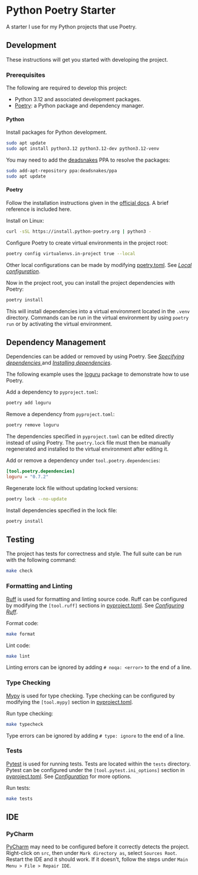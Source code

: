 Python Poetry Starter
=====================

A starter I use for my Python projects that use Poetry.

Development
-----------

These instructions will get you started with developing the project.

### Prerequisites

The following are required to develop this project:

- Python 3.12 and associated development packages.
- [Poetry](https://python-poetry.org): a Python package and dependency manager.

#### Python

Install packages for Python development.

```bash
sudo apt update
sudo apt install python3.12 python3.12-dev python3.12-venv
```

You may need to add the [deadsnakes](https://launchpad.net/~deadsnakes/+archive/ubuntu/ppa) PPA to resolve the packages:

```bash
sudo add-apt-repository ppa:deadsnakes/ppa
sudo apt update
```

#### Poetry

Follow the installation instructions given in the [official docs](https://python-poetry.org/docs/). A brief reference is included here.

Install on Linux:

```bash
curl -sSL https://install.python-poetry.org | python3 -
```

Configure Poetry to create virtual environments in the project root:

```bash
poetry config virtualenvs.in-project true --local
```

Other local configurations can be made by modifying [poetry.toml](poetry.toml). See [_Local configuration_](poetry.toml).

Now in the project root, you can install the project dependencies with Poetry:

```bash
poetry install
```

This will install dependencies into a virtual environment located in the `.venv` directory. Commands can be run in the virtual environment by using `poetry run` or by activating the virtual environment.

Dependency Management
---------------------

Dependencies can be added or removed by using Poetry. See [_Specifying dependencies_
](https://python-poetry.org/docs/basic-usage/#specifying-dependencies) and [_Installing dependencies_](https://python-poetry.org/docs/basic-usage/#installing-dependencies).

The following example uses the [loguru](https://github.com/Delgan/loguru) package to demonstrate how to use Poetry.

Add a dependency to `pyproject.toml`:

```bash
poetry add loguru
```

Remove a dependency from `pyproject.toml`:

```bash
poetry remove loguru
```

The dependencies specified in `pyproject.toml` can be edited directly instead of using Poetry. The `poetry.lock` file must then be manually regenerated and installed to the virtual environment after editing it.

Add or remove a dependency under `tool.poetry.dependencies`:

```toml
[tool.poetry.dependencies]
loguru = "0.7.2"
```

Regenerate lock file without updating locked versions:

```bash
poetry lock --no-update
```

Install dependencies specified in the lock file:

```bash
poetry install
```

Testing
-------

The project has tests for correctness and style. The full suite can be run with the following command:

```bash
make check
```

### Formatting and Linting

[Ruff](https://docs.astral.sh/ruff/) is used for formatting and linting source code. Ruff can be configured by modifying the `[tool.ruff]` sections in [pyproject.toml](pyproject.toml). See [_Configuring Ruff_](https://docs.astral.sh/ruff/configuration/).

Format code:

```bash
make format
```

Lint code:

```bash
make lint
```

Linting errors can be ignored by adding `# noqa: <error>` to the end of a line.

### Type Checking

[Mypy](https://mypy-lang.org/) is used for type checking. Type checking can be configured by modifying the `[tool.mypy]` section in [pyproject.toml](pyproject.toml).

Run type checking:

```bash
make typecheck
```

Type errors can be ignored by adding `# type: ignore` to the end of a line.

### Tests

[Pytest](https://pytest.org/) is used for running tests. Tests are located within the `tests` directory. Pytest can be configured under the `[tool.pytest.ini_options]` section in [pyproject.toml](pyproject.toml). See [_Configuration_](https://docs.pytest.org/en/stable/reference/customize.html) for more options.

Run tests:

```bash
make tests
```

IDE
---

### PyCharm

[PyCharm](https://www.jetbrains.com/pycharm/) may need to be configured before it correctly detects the project. Right-click on `src`, then under `Mark directory as`, select `Sources Root`. Restart the IDE and it should work. If it doesn't, follow the steps under `Main Menu > File > Repair IDE`.
